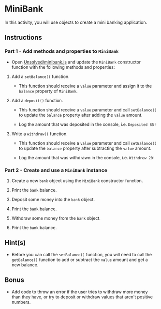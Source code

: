 # MiniBank

In this activity, you will use objects to create a mini banking application.

## Instructions

### Part 1 - Add methods and properties to `MiniBank`

* Open [Unsolved/minibank.js](Unsolved/minibank.js) and update the `MiniBank` constructor function with the following methods and properties:

1. Add a `setBalance()` function. 

   * This function should receive a `value` parameter and assign it to the `balance` property of `MiniBank`.

2. Add a `deposit()` function. 

   * This function should receive a `value` parameter and call `setBalance()` to update the `balance` property after adding the `value` amount.

   * Log the amount that was deposited in the console, i.e. `Deposited 85!`

3. Write a `withdraw()` function. 
   
   * This function should receive a `value` parameter and call `setBalance()` to update the `balance` property after subtracting the `value` amount.

   * Log the amount that was withdrawn in the console, i.e. `Withdrew 20!`

### Part 2 - Create and use a `MiniBank` instance

1. Create a new `bank` object using the `MiniBank` constructor function.

2. Print the `bank` balance.

3. Deposit some money into the `bank` object.

4. Print the `bank` balance.

5. Withdraw some money from the `bank` object.

6. Print the `bank` balance.

## Hint(s)

* Before you can call the `setBalance()` function, you will need to call the `getBalance()` function to add or subtract the `value` amount and get a new balance. 

## Bonus

- Add code to throw an error if the user tries to withdraw more money than they have, or try to deposit or withdraw values that aren't positive numbers.
